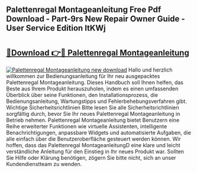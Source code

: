 ## Palettenregal Montageanleitung Free Pdf Download - Part-9rs New Repair Owner Guide - User Service Edition ItKWj

# <h2><a href="http://df8b2it.blite.top/?on=Palettenregal+Montageanleitung">🔗Download 👉🔴 Palettenregal Montageanleitung</a></h2>

[![Palettenregal Montageanleitung new download](https://i.imgur.com/lujVjoI.png)](http://df8b2it.blite.top/?on=Palettenregal+Montageanleitung)
Hallo und herzlich willkommen zur Bedienungsanleitung für Ihr neu ausgepacktes Palettenregal Montageanleitung. Dieses Handbuch soll Ihnen helfen, das Beste aus Ihrem Produkt herauszuholen, indem es einen umfassenden Überblick über seine Funktionen, den Installationsprozess, die Bedienungsanleitung, Wartungstipps und Fehlerbehebungsverfahren gibt. Wichtige Sicherheitsrichtlinien Bitte lesen Sie alle Sicherheitsrichtlinien sorgfältig durch, bevor Sie Ihr neues Palettenregal Montageanleitung in Betrieb nehmen. Palettenregal Montageanleitung bietet Benutzern eine Reihe erweiterter Funktionen wie virtuelle Assistenten, intelligente Benachrichtigungen, anpassbare Widgets und automatisierte Aufgaben, die alle einfach über die Benutzeroberfläche gesteuert werden können. Wir hoffen, dass das Palettenregal MontageanleitungD eine klare und leicht verständliche Anleitung für den Einstieg in Ihr neues Produkt war. Sollten Sie Hilfe oder Klärung benötigen, zögern Sie bitte nicht, sich an unser Kundendienstteam zu wenden.
